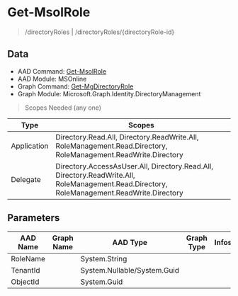 # Get-MsolRole

> /directoryRoles | /directoryRoles/{directoryRole-id}

## Data

+ AAD Command: [Get-MsolRole](https://docs.microsoft.com/en-us/powershell/module/MSOnline/Get-MsolRole)
+ AAD Module: MSOnline
+ Graph Command: [Get-MgDirectoryRole](https://docs.microsoft.com/en-us/powershell/module/Microsoft.Graph.Identity.DirectoryManagement/Get-MgDirectoryRole)
+ Graph Module: Microsoft.Graph.Identity.DirectoryManagement

> Scopes Needed (any one)

|Type|Scopes|
|---|---|
|Application|Directory.Read.All, Directory.ReadWrite.All, RoleManagement.Read.Directory, RoleManagement.ReadWrite.Directory|
|Delegate|Directory.AccessAsUser.All, Directory.Read.All, Directory.ReadWrite.All, RoleManagement.Read.Directory, RoleManagement.ReadWrite.Directory|

## Parameters

|AAD Name|Graph Name|AAD Type|Graph Type|Infos|
|---|---|---|---|---|
|RoleName||System.String|||
|TenantId||System.Nullable/System.Guid|||
|ObjectId||System.Guid|||

